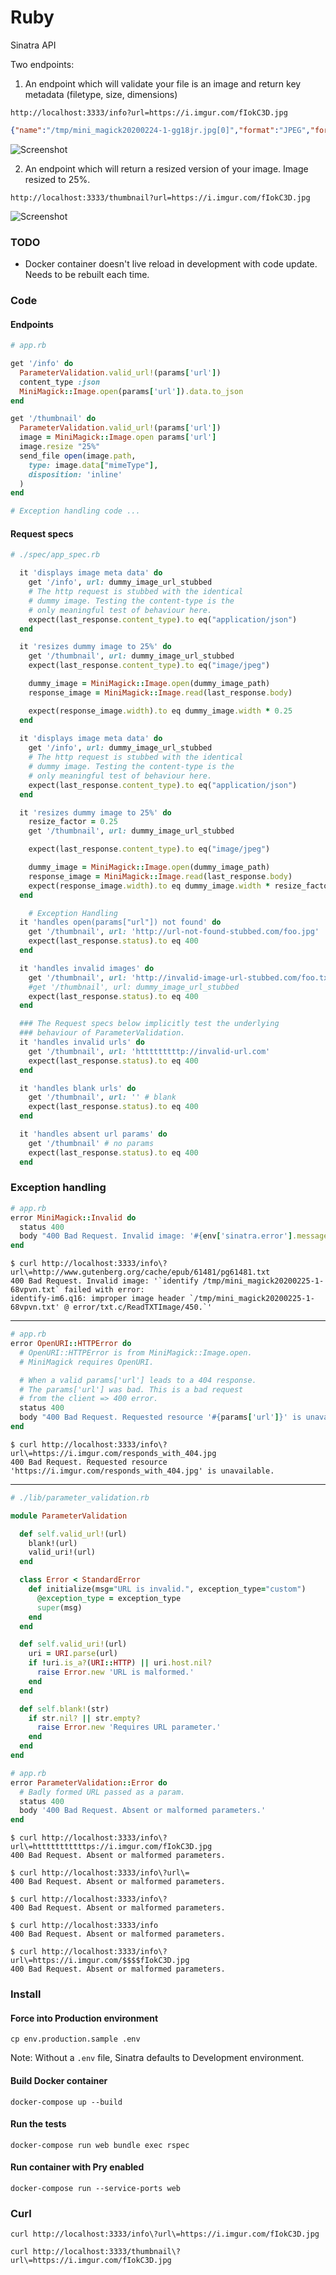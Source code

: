 # Ruby

Sinatra API

Two endpoints:

1. An endpoint which will validate your file is an image and return key metadata (filetype, size, dimensions)

```http://localhost:3333/info?url=https://i.imgur.com/fIokC3D.jpg```

```json
{"name":"/tmp/mini_magick20200224-1-gg18jr.jpg[0]","format":"JPEG","formatDescription":"Joint Photographic Experts Group JFIF format","mimeType":"image/jpeg","class":"DirectClass","geometry":{"width":960,"height":1280,"x":0,"y":0},"units":"Undefined","type":"TrueColor","endianess":"Undefined","colorspace":"sRGB","depth":8,"baseDepth":8,"channelDepth":{"red":8,"green":8,"blue":8},"pixels":1228800,"imageStatistics":{"all":{"min":0,"max":255,"mean":95.1666,"standardDeviation":18154.1,"kurtosis":-0.921702,"skewness":0.461639,"entropy":0.971101}},"channelStatistics":{"red":{"min":0,"max":255,"mean":98.5552,"standardDeviation":18530.2,"kurtosis":-0.996907,"skewness":0.383799,"entropy":0.973213},"green":{"min":0,"max":255,"mean":96.9593,"standardDeviation":18331.1,"kurtosis":-0.983644,"skewness":0.406026,"entropy":0.971905},"blue":{"min":0,"max":255,"mean":89.9852,"standardDeviation":17601.2,"kurtosis":-0.741485,"skewness":0.59809,"entropy":0.968186}},"renderingIntent":"Perceptual","gamma":0.454545,"chromaticity":{"redPrimary":{"x":0.64,"y":0.33},"greenPrimary":{"x":0.3,"y":0.6},"bluePrimary":{"x":0.15,"y":0.06},"whitePrimary":{"x":0.3127,"y":0.329}},"backgroundColor":"#FFFFFF","borderColor":"#DFDFDF","matteColor":"#BDBDBD","transparentColor":"#000000","interlace":"None","intensity":"Undefined","compose":"Over","pageGeometry":{"width":960,"height":1280,"x":0,"y":0},"dispose":"Undefined","iterations":0,"compression":"JPEG","quality":78,"orientation":"Undefined","properties":{"date:create":"2020-02-24T05:55:03+00:00","date:modify":"2020-02-24T05:55:03+00:00","jpeg:colorspace":"2","jpeg:sampling-factor":"2x2,1x1,1x1","signature":"15c2e1c9b64b9d1a3b7908bb155dd29382a21ade3e4f29ba6409e0395044a140"},"artifacts":{"filename":"/tmp/mini_magick20200224-1-gg18jr.jpg[0]"},"tainted":false,"filesize":"0B","numberPixels":"1228800","pixelsPerSecond":"122.88MB","userTime":"0.000u","elapsedTime":"0:01.009","version":"ImageMagick 6.9.10-23 Q16 x86_64 20190101 https://imagemagick.org"}
```

![Screenshot](./spec/fixtures/endpoint_info.png)

2. An endpoint which will return a resized version of your image. Image resized to 25%.

```http://localhost:3333/thumbnail?url=https://i.imgur.com/fIokC3D.jpg```

![Screenshot](./spec/fixtures/endpoint_thumbnail.png)

### TODO

* Docker container doesn't live reload in development with code update. Needs to be rebuilt each time.

### Code

#### Endpoints

```ruby 
# app.rb

get '/info' do
  ParameterValidation.valid_url!(params['url'])
  content_type :json
  MiniMagick::Image.open(params['url']).data.to_json
end

get '/thumbnail' do
  ParameterValidation.valid_url!(params['url'])
  image = MiniMagick::Image.open params['url']
  image.resize "25%"
  send_file open(image.path,
    type: image.data["mimeType"],
    disposition: 'inline'
  )
end

# Exception handling code ...

```

#### Request specs

```ruby
# ./spec/app_spec.rb

  it 'displays image meta data' do
    get '/info', url: dummy_image_url_stubbed
    # The http request is stubbed with the identical
    # dummy image. Testing the content-type is the
    # only meaningful test of behaviour here.
    expect(last_response.content_type).to eq("application/json")
  end

  it 'resizes dummy image to 25%' do
    get '/thumbnail', url: dummy_image_url_stubbed
    expect(last_response.content_type).to eq("image/jpeg")

    dummy_image = MiniMagick::Image.open(dummy_image_path)
    response_image = MiniMagick::Image.read(last_response.body)

    expect(response_image.width).to eq dummy_image.width * 0.25
  end
	
  it 'displays image meta data' do
    get '/info', url: dummy_image_url_stubbed
    # The http request is stubbed with the identical
    # dummy image. Testing the content-type is the
    # only meaningful test of behaviour here.
    expect(last_response.content_type).to eq("application/json")
  end

  it 'resizes dummy image to 25%' do
    resize_factor = 0.25
    get '/thumbnail', url: dummy_image_url_stubbed

    expect(last_response.content_type).to eq("image/jpeg")

    dummy_image = MiniMagick::Image.open(dummy_image_path)
    response_image = MiniMagick::Image.read(last_response.body)
    expect(response_image.width).to eq dummy_image.width * resize_factor
  end

	# Exception Handling
  it 'handles open(params["url"]) not found' do
    get '/thumbnail', url: 'http://url-not-found-stubbed.com/foo.jpg'
    expect(last_response.status).to eq 400
  end

  it 'handles invalid images' do
    get '/thumbnail', url: 'http://invalid-image-url-stubbed.com/foo.txt'
    #get '/thumbnail', url: dummy_image_url_stubbed
    expect(last_response.status).to eq 400
  end

  ### The Request specs below implicitly test the underlying
  ### behaviour of ParameterValidation.
  it 'handles invalid urls' do
    get '/thumbnail', url: 'htttttttttp://invalid-url.com'
    expect(last_response.status).to eq 400
  end

  it 'handles blank urls' do
    get '/thumbnail', url: '' # blank
    expect(last_response.status).to eq 400
  end

  it 'handles absent url params' do
    get '/thumbnail' # no params
    expect(last_response.status).to eq 400
  end	
```

### Exception handling

```ruby
# app.rb
error MiniMagick::Invalid do
  status 400
  body "400 Bad Request. Invalid image: '#{env['sinatra.error'].message}'"
end
```

```
$ curl http://localhost:3333/info\?url\=http://www.gutenberg.org/cache/epub/61481/pg61481.txt
400 Bad Request. Invalid image: '`identify /tmp/mini_magick20200225-1-68vpvn.txt` failed with error:
identify-im6.q16: improper image header `/tmp/mini_magick20200225-1-68vpvn.txt' @ error/txt.c/ReadTXTImage/450.`'
```

---

```ruby
# app.rb
error OpenURI::HTTPError do
  # OpenURI::HTTPError is from MiniMagick::Image.open.
  # MiniMagick requires OpenURI.

  # When a valid params['url'] leads to a 404 response.
  # The params['url'] was bad. This is a bad request
  # from the client => 400 error.
  status 400
  body "400 Bad Request. Requested resource '#{params['url']}' is unavailable."
end
```

```
$ curl http://localhost:3333/info\?url\=https://i.imgur.com/responds_with_404.jpg
400 Bad Request. Requested resource 'https://i.imgur.com/responds_with_404.jpg' is unavailable.
```

---

```ruby
# ./lib/parameter_validation.rb

module ParameterValidation

  def self.valid_url!(url)
    blank!(url)
    valid_uri!(url)
  end

  class Error < StandardError
    def initialize(msg="URL is invalid.", exception_type="custom")
      @exception_type = exception_type
      super(msg)
    end
  end

  def self.valid_uri!(url)
    uri = URI.parse(url)
    if !uri.is_a?(URI::HTTP) || uri.host.nil?
      raise Error.new 'URL is malformed.'
    end
  end

  def self.blank!(str)
    if str.nil? || str.empty?
      raise Error.new 'Requires URL parameter.'
    end
  end
end

```

```ruby
# app.rb
error ParameterValidation::Error do
  # Badly formed URL passed as a param.
  status 400
  body '400 Bad Request. Absent or malformed parameters.'
end
```

```
$ curl http://localhost:3333/info\?url\=htttttttttttps://i.imgur.com/fIokC3D.jpg
400 Bad Request. Absent or malformed parameters.
```

```
$ curl http://localhost:3333/info\?url\=
400 Bad Request. Absent or malformed parameters.
```

```
$ curl http://localhost:3333/info\?
400 Bad Request. Absent or malformed parameters.
```

```
$ curl http://localhost:3333/info
400 Bad Request. Absent or malformed parameters.
```

```
$ curl http://localhost:3333/info\?url\=https://i.imgur.com/$$$$fIokC3D.jpg
400 Bad Request. Absent or malformed parameters.
```

### Install

#### Force into Production environment
```cp env.production.sample .env```

Note: Without a `.env` file, Sinatra defaults to Development environment.

#### Build Docker container
```docker-compose up --build```

#### Run the tests
```docker-compose run web bundle exec rspec```

#### Run container with Pry enabled
```docker-compose run --service-ports web```

### Curl

```curl http://localhost:3333/info\?url\=https://i.imgur.com/fIokC3D.jpg```

```curl http://localhost:3333/thumbnail\?url\=https://i.imgur.com/fIokC3D.jpg```

